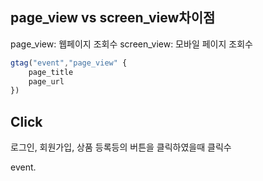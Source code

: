 ## page_view vs screen_view차이점

page_view: 웹페이지 조회수
screen_view: 모바일 페이지 조회수

```js
gtag("event","page_view" {
	page_title
	page_url
})
```

## Click
로그인, 회원가입, 상품 등록등의 버튼을 클릭하였을때 클릭수

event.